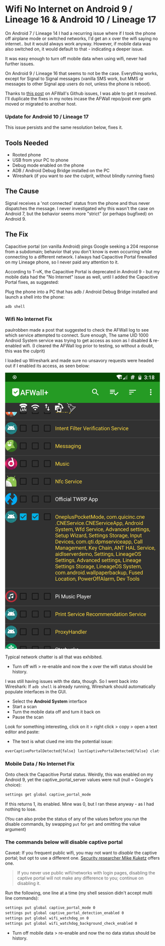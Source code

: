 # Wifi No Internet on Android 9 / Lineage 16 & Android 10 / Lineage 17
On Android 7 / Lineage 14 I had a recurring issue where if I took the phone off airplane mode or switched networks, I'd get an x over the wifi saying no internet.. but it would always work anyway.  However, if mobile data was also switched on, it would default to that - indicating a deeper issue.

It was easy enough to turn off mobile data when using wifi, never had further issues.

On Android 9 / Lineage 16 that seems to not be the case.  Everything works, except for Signal to Signal messages (vanilla SMS work, but MMS or messages to other Signal app users do not, unless the phone is reboot).

Thanks to [this post](https://github.com/ukanth/afwall/issues/761) on AFWall's Github issues, I was able to get it resolved.  I'll duplicate the fixes in my notes incase the AFWall repo/post ever gets moved or migrated to another host.

### Update for Android 10 / Lineage 17
This issue persists and the same resolution below, fixes it.

## Tools Needed
- Rooted phone
- USB from your PC to phone
- Debug mode enabled on the phone
- ADB / Android Debug Bridge installed on the PC
- Wireshark (if you want to *see* the culprit, without blindly running fixes)

## The Cause
Signal receives a 'not connected' status from the phone and thus never dispatches the message.  I never investigated why this wasn't the case on Android 7, but the behavior seems more "strict" (or perhaps bugfixed) on Android 9.

## The Fix
Capacitive portal (on vanilla Android) pings Google seeking a 204 response from a subdomain; behavior that you don't know is even occurring while connecting to a different network.  I always had Capacitive Portal firewalled on my Lineage phone, so I never paid any attention to it.

According to T-vK, the Capacitive Portal is deprecated in Android 9 - but my mobile data had the "No Internet" issue as well, until I added the Capacitive Portal fixes, as suggested:

Plug the phone into a PC that has adb / Android Debug Bridge installed and launch a shell into the phone:
```bash
adb shell
```

### Wifi No Internet Fix
paulrobben made a post that suggested to check the AFWall log to see which service attempted to connect.  Sure enough, The same UID 1000 Android System service was trying to get access as soon as I disabled & re-enabled wifi.  (I cleared the AFWall log prior to testing, so without a doubt, this was the culprit)

I loaded up Wireshark and made sure no unsavory requests were headed out if I enabled its access, as seen below:

![Android System](../img/android-system.png)

Typical network chatter is all that was exhibited.

- Turn off wifi > re-enable and now the x over the wifi status should be history.

I was still having issues with the data, though.  So I went back into Wireshark:
If `adb shell` is already running, Wireshark should automatically populate interfaces in the GUI.  
- Select the **Android System** interface
- Start a scan
- Turn the mobile data off and turn it back on
- Pause the scan

Look for something interesting, click on it > right click > copy > open a text editor and paste:
- The text is what clued me into the potential issue:
```bash
everCaptivePortalDetected{false} lastCaptivePortalDetected{false} clat{null}
```


### Mobile Data / No Internet Fix
Onto check the Capacitive Portal status.  Weirdly, this was enabled on my Android 9, yet the captive_portal_server values were null (null = Google's choice):
```bash
settings get global captive_portal_mode
```
If this returns 1, its enabled.  Mine was 0, but I ran these anyway - as I had nothing to lose.

   (You can also probe the status of any of the values before you run the disable commands, by swapping `put` for `get` and omitting the value argument)

### The commands below will disable captive portal
Caveat: If you frequent public wifi, you may not want to *disable* the captive portal; but opt to use a different one.  [Security researcher Mike Kuketz](https://www.kuketz-blog.de/android-captive-portal-check-204-http-antwort-von-captiveportal-kuketz-de/) offers one.

> If you never use public wifi/networks with login pages, disabling the captive portal will not make any difference to you; continue on disabling it.

Run the following, one line at a time (my shell session didn't accept multi line commands):
```bash
settings put global captive_portal_mode 0
settings put global captive_portal_detection_enabled 0
settings put global wifi_watchdog_on 0
settings put global wifi_watchdog_background_check_enabled 0
```

- Turn off mobile data > re-enable and now the no data status should be history.
